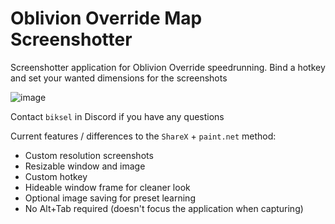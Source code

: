 # Oblivion Override Map Screenshotter
Screenshotter application for Oblivion Override speedrunning. Bind a hotkey and set your wanted dimensions for the screenshots

![image](https://github.com/Biksell/ooms/assets/118314112/c37b0681-4a85-4f6d-a020-db9ef5ccb2e7)


Contact `biksel` in Discord if you have any questions

Current features / differences to the `ShareX` + `paint.net` method:
- Custom resolution screenshots
- Resizable window and image
- Custom hotkey
- Hideable window frame for cleaner look
- Optional image saving for preset learning
- No Alt+Tab required (doesn't focus the application when capturing)
